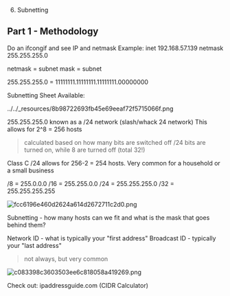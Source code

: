 6. Subnetting

## Part 1 - Methodology

Do an ifcongif and see IP and netmask
Example:
inet 192.168.57.139 netmask 255.255.255.0

netmask = subnet mask = subnet

255.255.255.0 = 11111111.11111111.11111111.00000000

Subnetting Sheet Available:

../../_resources/8b98722693fb45e69eeaf72f5715066f.png

255.255.255.0 known as a /24 network (slash/whack 24 network)
This allows for 2^8 = 256 hosts
> calculated based on how many bits are switched off
/24 bits are turned on, while 8 are turned off (total 32!)

Class C /24 allows for 256-2 = 254 hosts. Very common for a household or a small business

/8 = 255.0.0.0
/16 = 255.255.0.0
/24 = 255.255.255.0
/32 = 255.255.255.255
 
![fcc6196e460d2624a614d2672711c2d0.png](../../_resources/0d62a7cf07764e4d83076707e2a96501.png)

Subnetting - how many hosts can we fit and what is the mask that goes behind them?

Network ID - what is typically your "first address"
Broadcast ID - typically your "last address"
> not always, but very common


![c083398c3603503ee6c818058a419269.png](../../_resources/4d205d3b786847b7bfabfccceb886c41.png)

Check out: ipaddressguide.com (CIDR Calculator)

